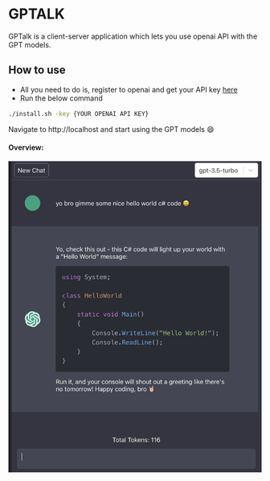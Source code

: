 # GPTALK
GPTalk is a client-server application which lets you use openai API with the GPT models.

## How to use
* All you need to do is, register to openai and get your API key [here](https://help.openai.com/en/articles/4936850-where-do-i-find-my-secret-api-key)
* Run the below command
```bash
./install.sh -key {YOUR OPENAI API KEY}
```
Navigate to http://localhost and start using the GPT models 😄

#### Overview:
![alt text](https://github.com/Joe85gr/GPTalk/blob/main/docs/imgs/mobile.png?raw=true)